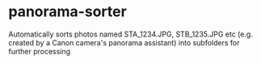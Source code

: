 # panorama-sorter
Automatically sorts photos named STA_1234.JPG, STB_1235.JPG etc (e.g. created by a Canon camera's panorama assistant) into subfolders for further processing

